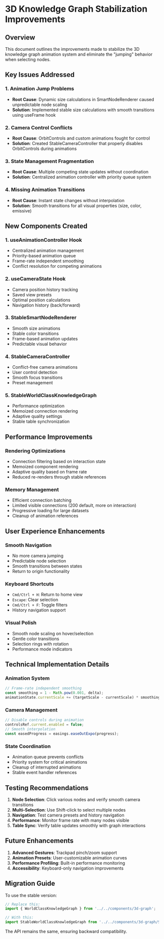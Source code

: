# 3D Knowledge Graph Stabilization Improvements

## Overview
This document outlines the improvements made to stabilize the 3D knowledge graph animation system and eliminate the "jumping" behavior when selecting nodes.

## Key Issues Addressed

### 1. Animation Jump Problems
- **Root Cause**: Dynamic size calculations in SmartNodeRenderer caused unpredictable node scaling
- **Solution**: Implemented stable size calculations with smooth transitions using useFrame hook

### 2. Camera Control Conflicts
- **Root Cause**: OrbitControls and custom animations fought for control
- **Solution**: Created StableCameraController that properly disables OrbitControls during animations

### 3. State Management Fragmentation
- **Root Cause**: Multiple competing state updates without coordination
- **Solution**: Centralized animation controller with priority queue system

### 4. Missing Animation Transitions
- **Root Cause**: Instant state changes without interpolation
- **Solution**: Smooth transitions for all visual properties (size, color, emissive)

## New Components Created

### 1. useAnimationController Hook
- Centralized animation management
- Priority-based animation queue
- Frame-rate independent smoothing
- Conflict resolution for competing animations

### 2. useCameraState Hook
- Camera position history tracking
- Saved view presets
- Optimal position calculations
- Navigation history (back/forward)

### 3. StableSmartNodeRenderer
- Smooth size animations
- Stable color transitions
- Frame-based animation updates
- Predictable visual behavior

### 4. StableCameraController
- Conflict-free camera animations
- User control detection
- Smooth focus transitions
- Preset management

### 5. StableWorldClassKnowledgeGraph
- Performance optimization
- Memoized connection rendering
- Adaptive quality settings
- Stable table synchronization

## Performance Improvements

### Rendering Optimizations
- Connection filtering based on interaction state
- Memoized component rendering
- Adaptive quality based on frame rate
- Reduced re-renders through stable references

### Memory Management
- Efficient connection batching
- Limited visible connections (200 default, more on interaction)
- Progressive loading for large datasets
- Cleanup of animation references

## User Experience Enhancements

### Smooth Navigation
- No more camera jumping
- Predictable node selection
- Smooth transitions between states
- Return to origin functionality

### Keyboard Shortcuts
- `Cmd/Ctrl + H`: Return to home view
- `Escape`: Clear selection
- `Cmd/Ctrl + F`: Toggle filters
- History navigation support

### Visual Polish
- Smooth node scaling on hover/selection
- Gentle color transitions
- Selection rings with rotation
- Performance mode indicators

## Technical Implementation Details

### Animation System
```typescript
// Frame-rate independent smoothing
const smoothing = 1 - Math.pow(0.001, delta);
animationState.currentScale += (targetScale - currentScale) * smoothing * 5;
```

### Camera Management
```typescript
// Disable controls during animation
controlsRef.current.enabled = false;
// Smooth interpolation
const easedProgress = easings.easeOutExpo(progress);
```

### State Coordination
- Animation queue prevents conflicts
- Priority system for critical animations
- Cleanup of interrupted animations
- Stable event handler references

## Testing Recommendations

1. **Node Selection**: Click various nodes and verify smooth camera transitions
2. **Multi-Selection**: Use Shift-click to select multiple nodes
3. **Navigation**: Test camera presets and history navigation
4. **Performance**: Monitor frame rate with many nodes visible
5. **Table Sync**: Verify table updates smoothly with graph interactions

## Future Enhancements

1. **Advanced Gestures**: Trackpad pinch/zoom support
2. **Animation Presets**: User-customizable animation curves
3. **Performance Profiling**: Built-in performance monitoring
4. **Accessibility**: Keyboard-only navigation improvements

## Migration Guide

To use the stable version:

```typescript
// Replace this:
import { WorldClassKnowledgeGraph } from '../../components/3d-graph';

// With this:
import StableWorldClassKnowledgeGraph from '../../components/3d-graph/StableWorldClassKnowledgeGraph';
```

The API remains the same, ensuring backward compatibility.